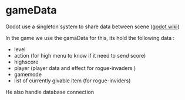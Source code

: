 # gameData
Godot use a singleton system to share data between scene ([godot wiki](https://docs.godotengine.org/en/stable/tutorials/scripting/singletons_autoload.html))  

In the game we use the gamaData for this, its hold the following data :
- level
- action (for high menu to know if it need to send score)
- highscore
- player (player data and effect for rogue-invaders )
- gamemode
- list of currently givable item (for rogue-inviders)

He also handle database connection 